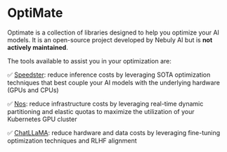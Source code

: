 # OptiMate

Optimate is a collection of libraries designed to help you optimize your AI models. It is an open-source project developed by Nebuly AI but is **not actively maintained**.

The tools available to assist you in your optimization are:

✅ [Speedster](https://github.com/nebuly-ai/optimate/tree/main/optimization/speedster): reduce inference costs by leveraging SOTA optimization techniques that best couple your AI models with the underlying hardware (GPUs and CPUs)

✅ [Nos](https://github.com/nebuly-ai/nos): reduce infrastructure costs by leveraging real-time dynamic partitioning and elastic quotas to maximize the utilization of your Kubernetes GPU cluster

✅ [ChatLLaMA](https://github.com/nebuly-ai/optimate/tree/main/optimization/chatllama): reduce hardware and data costs by leveraging fine-tuning optimization techniques and RLHF alignment
